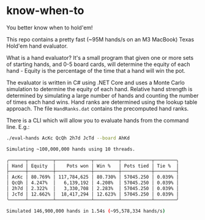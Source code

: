 # know-when-to

You better know when to hold'em!

This repo contains a pretty fast (~95M hands/s on an M3 MacBook) Texas Hold'em hand evaluator.

What is a hand evaluator? It's a small program that given one or more sets of starting hands, and 0-5 board cards, will determine the equity of each hand - Equity is the percentage of the time that a hand will win the pot.

The evaluator is written in C# using .NET Core and uses a Monte Carlo simulation to determine the equity of each hand. Relative hand strength is determined by simulating a large number of hands and counting the number of times each hand wins. Hand ranks are determined using the lookup table approach. The file `HandRanks.dat` contains the precomputed hand ranks.

There is a CLI which will allow you to evaluate hands from the command line. E.g.:

```bash 
./eval-hands AcKc QcQh 2h7d JcTd --board AhKd

Simulating ~100,000,000 hands using 10 threads.

╭──────┬─────────┬─────────────┬─────────┬───────────┬────────╮
│ Hand │ Equity  │    Pots won │ Win %   │ Pots tied │ Tie %  │
├──────┼─────────┼─────────────┼─────────┼───────────┼────────┤
│ AcKc │ 80.769% │ 117,784,625 │ 80.730% │ 57045.250 │ 0.039% │
│ QcQh │ 4.247%  │   6,139,192 │ 4.208%  │ 57045.250 │ 0.039% │
│ 2h7d │ 2.322%  │   3,330,708 │ 2.283%  │ 57045.250 │ 0.039% │
│ JcTd │ 12.662% │  18,417,294 │ 12.623% │ 57045.250 │ 0.039% │
╰──────┴─────────┴─────────────┴─────────┴───────────┴────────╯

Simulated 146,900,000 hands in 1.54s (~95,578,334 hands/s)
```